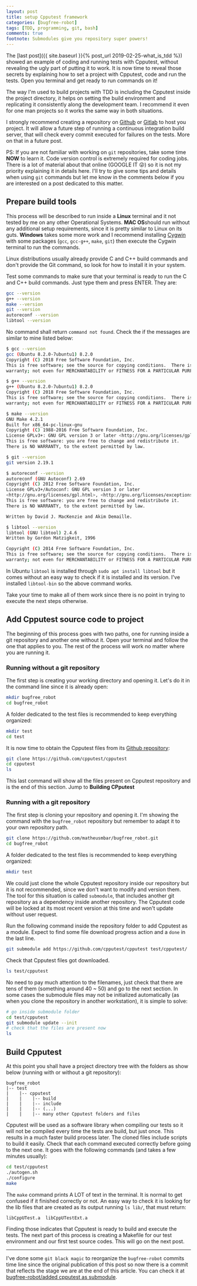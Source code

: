```yaml
---
layout: post
title: setup Cpputest framework
categories: [bugfree-robot]
tags: [TDD, programming, git, bash]
comments: true
footnote: Submodules give you repository super powers!
---
```


The [last post]({{ site.baseurl }}{% post_url 2019-02-25-what_is_tdd %}) showed an example of coding and running tests with Cpputest, without revealing the ugly part of putting it to work. It is now time to reveal those secrets by explaining how to set a project with Cpputest, code and run the tests. Open you terminal and get ready to run commands on it!

The way I'm used to build projects with TDD is including the Cpputest inside the project directory, it helps on setting the build environment and replicating it consistently along the development team. I recommend it even for one man projects so it works the same way in both situations. 

I strongly recommend creating a repository on [Github](https://github.com/) or [Gitlab](https://gitlab.com/) to host you project. It will allow a future step of running a continuous integration build server, that will check every commit executed for failures on the tests. More on that in a future post. 

<!--more--> 

PS: If you are not familiar with working on `git` repositories, take some time **NOW** to learn it. Code version control is extremely required for coding jobs. There is a lot of material about that online (GOOGLE IT :stuck_out_tongue_winking_eye:) so it is not my priority explaining it in details here. I'll try to give some tips and details when using `git` commands but let me know in the comments below if you are interested on a post dedicated to this matter. 

## Prepare build tools

This process will be described to run inside a **Linux** terminal and it not tested by me on any other Operational Systems. **MAC OS**should run without any additional setup requirements, since it is pretty similar to Linux on its guts. **Windows** takes some more work and I recommend installing [Cygwin](https://www.cygwin.com/) with some packages (`gcc`, `gcc-g++`, `make`, `git`) then execute the Cygwin terminal to run the commands. 

Linux distributions usually already provide C and C++ build commands and don't provide the Git command, so look for how to install it in your system. 

Test some commands to make sure that your terminal is ready to run the C and C++ build commands. Just type them and press ENTER. They are:

```bash
gcc --version
g++ --version
make --version
git --version
autoreconf --version
libtool --version
```

No command shall return `command not found`. Check the if the messages are similar to mine listed below:

```bash
$ gcc --version
gcc (Ubuntu 8.2.0-7ubuntu1) 8.2.0
Copyright (C) 2018 Free Software Foundation, Inc.
This is free software; see the source for copying conditions.  There is NO
warranty; not even for MERCHANTABILITY or FITNESS FOR A PARTICULAR PURPOSE.
```

```bash
$ g++ --version
g++ (Ubuntu 8.2.0-7ubuntu1) 8.2.0
Copyright (C) 2018 Free Software Foundation, Inc.
This is free software; see the source for copying conditions.  There is NO
warranty; not even for MERCHANTABILITY or FITNESS FOR A PARTICULAR PURPOSE.
```

```bash
$ make --version
GNU Make 4.2.1
Built for x86_64-pc-linux-gnu
Copyright (C) 1988-2016 Free Software Foundation, Inc.
License GPLv3+: GNU GPL version 3 or later <http://gnu.org/licenses/gpl.html>
This is free software: you are free to change and redistribute it.
There is NO WARRANTY, to the extent permitted by law.
```

```bash
$ git --version
git version 2.19.1
```

```bash
$ autoreconf --version
autoreconf (GNU Autoconf) 2.69
Copyright (C) 2012 Free Software Foundation, Inc.
License GPLv3+/Autoconf: GNU GPL version 3 or later
<http://gnu.org/licenses/gpl.html>, <http://gnu.org/licenses/exceptions.html>
This is free software: you are free to change and redistribute it.
There is NO WARRANTY, to the extent permitted by law.

Written by David J. MacKenzie and Akim Demaille.
```

```bash
$ libtool --version
libtool (GNU libtool) 2.4.6
Written by Gordon Matzigkeit, 1996

Copyright (C) 2014 Free Software Foundation, Inc.
This is free software; see the source for copying conditions.  There is NO
warranty; not even for MERCHANTABILITY or FITNESS FOR A PARTICULAR PURPOSE.
```

In Ubuntu `libtool` is installed through `sudo apt install libtool` but it comes without an easy way to check if it is installed and its version. I've installed `libtool-bin` so the above command works.  

Take your time to make all of them work since there is no point in trying to execute the next steps otherwise. 

## Add Cpputest source code to project

The beginning of this process goes with two paths, one for running inside a git repository and another one without it. Open your terminal and follow the one that applies to you. The rest of the process will work no matter where you are running it. 

### Running without a git repository

The first step is creating your working directory and opening it. Let's do it in the command line since it is already open:

```bash
mkdir bugfree_robot
cd bugfree_robot
```

A folder dedicated to the test files is recommended to keep everything organized:

```bash
mkdir test
cd test
```

It is now time to obtain the Cpputest files from its [Github repository](https://github.com/cpputest/cpputest):

```bash
git clone https://github.com/cpputest/cpputest
cd cpputest
ls
```

This last command will show all the files present on Cpputest repository and is the end of this section. Jump to **Building CPputest**


### Running with a git repository

The first step is cloning your repository and opening it. I'm showing the command with the `bugfree_robot` repository but remember to adapt it to your own repository path.

```bash
git clone https://github.com/matheusmbar/bugfree_robot.git
cd bugfree_robot
```

A folder dedicated to the test files is recommended to keep everything organized:

```bash
mkdir test
```

We could just clone the whole Cpputest repository inside our repository but it is not recommended, since we don't want to modify and version them. The tool for this situation is called `submodule`, that includes another git repository as a dependency inside another repository. The Cpputest code will be locked at its most recent version at this time and won't update without user request. 

Run the following command inside the repository folder to add Cpputest as a module. Expect to find some file download progress action and a `done` in the last line.

```bash
git submodule add https://github.com/cpputest/cpputest test/cpputest/
```

Check that Cpputest files got downloaded. 

```bash
ls test/cpputest
```

No need to pay much attention to the filenames, just check that there are tens of them (something around 40 ~ 50) and go to the next section. In some cases the submodule files may not be initialized automatically (as when you clone the repository in another workstation), it is simple to solve:

```bash
# go inside submodule folder
cd test/cpputest
git submodule update --init
# check that the files are present now
ls
```

## Build Cpputest

At this point you shall have a project directory tree with the folders as show below (running with or without a git repository):

```
bugfree_robot
|-- test
|    |-- cpputest 
|    |    |-- build
|    |    |-- include
|    |    |-- (...)
|    |    |-- many other Cpputest folders and files
```

Cpputest will be used as a software library when compiling our tests so it will not be compiled every time the tests are build, but just once. This results in a much faster build process later. The cloned files include scripts to build it easily. Check that each command executed correctly before going to the next one. It goes with the following commands (and takes a few minutes usually):

```bash
cd test/cpputest
./autogen.sh
./configure
make
```

The `make` command prints A LOT of text in the terminal. It is normal to get confused if it finished correctly or not. An easy way to check it is looking for the lib files that are created as its output running `ls lib/`, that must return:

```
libCppUTest.a  libCppUTestExt.a
```

Finding those indicates that Cpputest is ready to build and execute the tests. The next part of this process is creating a Makefile for our test environment and our first test source codes. This will go on the next post. 

----

I've done some `git black magic` to reorganize the `bugfree-robot` commits time line since the original publication of this post so now there is a commit that reflects the stage we are at the end of this article. You can check it at [bugfree-robot/added cpputest as submodule](https://github.com/matheusmbar/bugfree_robot/tree/d0d0abeb7c290deed7bb94871421e102b99f0cf4).